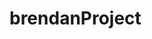 # brendanProject

<meta charset="utf-8">
        <meta name="viewport" content="width=device-width, initial-scale=1">
